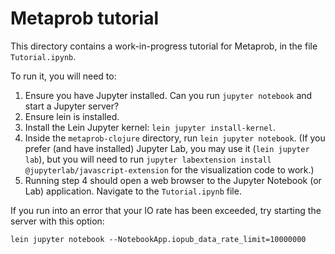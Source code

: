 # Metaprob tutorial

This directory contains a work-in-progress tutorial for Metaprob, in the file `Tutorial.ipynb`.

To run it, you will need to:

1. Ensure you have Jupyter installed. Can you run `jupyter notebook` and start a Jupyter server?
2. Ensure lein is installed.
3. Install the Lein Jupyter kernel: `lein jupyter install-kernel`.
4. Inside the `metaprob-clojure` directory, run `lein jupyter notebook`. (If you prefer (and have installed) Jupyter Lab, you may use it (`lein jupyter lab`), but you will need to run `jupyter labextension install @jupyterlab/javascript-extension` for the visualization code to work.)
5. Running step 4 should open a web browser to the Jupyter Notebook (or Lab) application. Navigate to the `Tutorial.ipynb` file.

If you run into an error that your IO rate has been exceeded, try starting the server with this option:

`lein jupyter notebook --NotebookApp.iopub_data_rate_limit=10000000`

